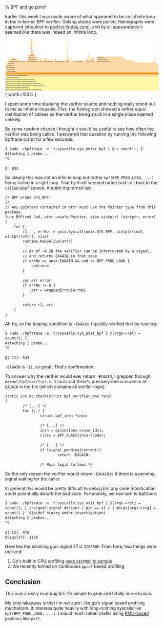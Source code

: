 % BPF and go pprof

Earlier this week I was made aware of what appeared to be an infinite loop in
the in-kernel BPF verifier. Golang stacks were pulled, flamegraphs were
captured (shoutout to [profiler.firefox.com][2]), and by all appearances it
seemed like there was indeed an infinite loop.

![](../examples/bpf-go-pprof/flamegraph.png){ width=100% }

I spent some time studying the verifier source and nothing really stood out to
me as infinite loopable. Plus, the flamegraph showed a rather equal
distribution of callees so the verifier being stuck in a single place seemed
unlikely.

By some random chance I thought it would be useful to see how often the
verifier was being called. I answered that question by running the following
bpftrace script for a few seconds:

```
$ sudo ./bpftrace -e 't:syscalls:sys_enter_bpf { @ = count(); }'
Attaching 1 probe...
^C

@: 932
```

So clearly this was not an infinite loop but rather `bpf(BPF_PROG_LOAD, ...)`
being called in a tight loop. That by itself seemed rather odd so I took to the
`cilium/ebpf` source. A quick dig turned up:


``` {#function .go .numberLines startFrom="16"}
// BPF wraps SYS_BPF.
//
// Any pointers contained in attr must use the Pointer type from this package.
func BPF(cmd Cmd, attr unsafe.Pointer, size uintptr) (uintptr, error) {
	for {
		r1, _, errNo := unix.Syscall(unix.SYS_BPF, uintptr(cmd), uintptr(attr), size)
		runtime.KeepAlive(attr)

		// As of ~4.20 the verifier can be interrupted by a signal,
		// and returns EAGAIN in that case.
		if errNo == unix.EAGAIN && cmd == BPF_PROG_LOAD {
			continue
		}

		var err error
		if errNo != 0 {
			err = wrappedErrno{errNo}
		}

		return r1, err
	}
}
```

Ah ha, so the looping condition is `-EAGAIN`. I quickly verified that by
running:

```
$ sudo ./bpftrace -e 't:syscalls:sys_exit_bpf { @[args->ret] = count(); }'
Attaching 1 probe...
^C

@[-11]: 543
```

`-EAGAIN` is `-11`, so great. That's confirmation.


To answer why the verifier would ever return `-EAGAIN`, I grepped through
`kernel/bpf/verifier.c`. It turns out there's precisely one occurence of
`-EAGAIN` in the file (which contains all verifier logic):


``` {#function .c .numberLines startFrom="12089"}
static int do_check(struct bpf_verifier_env *env)
{
        /* [...] */
        for (;;) {
                struct bpf_insn *insn;

                /* [...] */
                insn = &insns[env->insn_idx];
                class = BPF_CLASS(insn->code);

                /* [...] */
                if (signal_pending(current))
                        return -EAGAIN;

                /* Main logic follows */
```

So the only reason the verifier would return `-EAGAIN` is if there is a pending
signal waiting for the caller.

In general this would be pretty difficult to debug b/c any code modification
could potentially disturb the bad state. Fortunately, we can turn to bpftrace:

```
$ sudo ./bpftrace -e 't:syscalls:sys_exit_bpf { @[args->ret] = count(); } t:signal:signal_deliver / pid == $1 / { @sigs[args->sig] = count() }' $(pidof binary-under-investigation)
Attaching 2 probes...
^C

@[-11]: 876
@sigs[27]: 1136
```

Here lies the smoking gun: signal 27 is `SIGPROF`. From here, two things
were realized:

1. Go's built in CPU profiling [uses `SIGPROF` to sample][0]
2. We recently turned on continuous `pprof` based profiling

## Conclusion

This was a really nice bug b/c it's simple to grok and totally non-obvious.

My only takeaway is that I'm not sure I like go's signal based profiling
mechanism.  It intereres quite heavily with long-running syscalls like
`bpf(BPF_PROG_LOAD, ...)`.  I would much rather prefer using [PMU-based][1]
profilers like `perf`.


[0]: https://cs.opensource.google/go/go/+/refs/tags/go1.19.1:src/runtime/pprof/pprof.go;l=755
[1]: https://easyperf.net/blog/2018/06/01/PMU-counters-and-profiling-basics
[2]: https://profiler.firefox.com/
